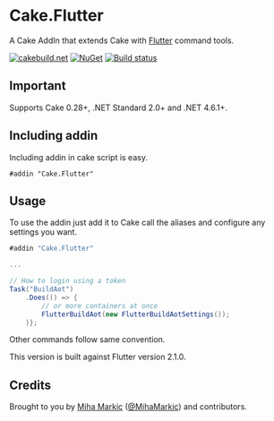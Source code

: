 ﻿# Cake.Flutter

A Cake AddIn that extends Cake with [Flutter](https://flutter.io/) command tools.

[![cakebuild.net](https://img.shields.io/badge/WWW-cakebuild.net-blue.svg)](http://cakebuild.net/)
[![NuGet](https://img.shields.io/nuget/v/Cake.Flutter.svg)](https://www.nuget.org/packages/Cake.Flutter)
[![Build status](https://ci.appveyor.com/api/projects/status/vi07dth3d1gek7ak?svg=true)](https://ci.appveyor.com/project/cakecontrib/cake-flutter)

## Important

Supports Cake 0.28+, .NET Standard 2.0+ and .NET 4.6.1+.

## Including addin
Including addin in cake script is easy.
```
#addin "Cake.Flutter"
```
## Usage

To use the addin just add it to Cake call the aliases and configure any settings you want.

```csharp
#addin "Cake.Flutter"

...

// How to login using a token
Task("BuildAot")
	.Does(() => {
		// or more containers at once
		FlutterBuildAot(new FlutterBuildAotSettings());
	)};
```
Other commands follow same convention.

This version is built against Flutter version 2.1.0.

## Credits

Brought to you by [Miha Markic](https://github.com/MihaMarkic) ([@MihaMarkic](https://twitter.com/MihaMarkic/)) and contributors.